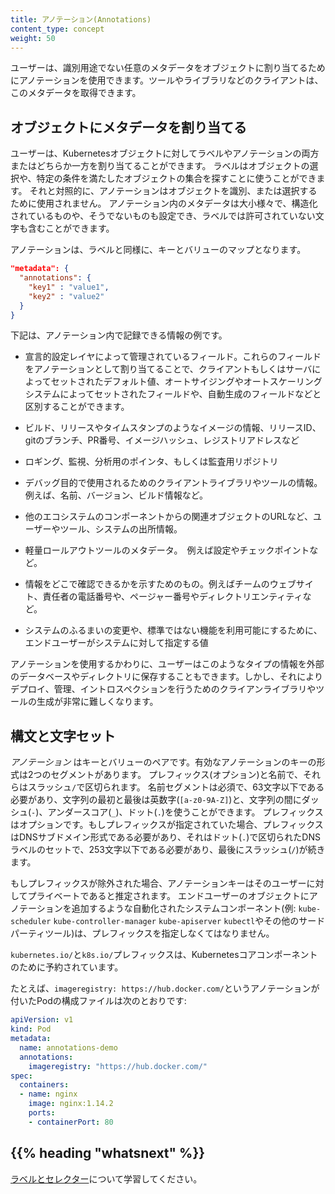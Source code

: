 ```yaml
---
title: アノテーション(Annotations)
content_type: concept
weight: 50
---
```


<!-- overview -->
ユーザーは、識別用途でない任意のメタデータをオブジェクトに割り当てるためにアノテーションを使用できます。ツールやライブラリなどのクライアントは、このメタデータを取得できます。


<!-- body -->
## オブジェクトにメタデータを割り当てる

ユーザーは、Kubernetesオブジェクトに対してラベルやアノテーションの両方またはどちらか一方を割り当てることができます。
ラベルはオブジェクトの選択や、特定の条件を満たしたオブジェクトの集合を探すことに使うことができます。
それと対照的に、アノテーションはオブジェクトを識別、または選択するために使用されません。
アノテーション内のメタデータは大小様々で、構造化されているものや、そうでないものも設定でき、ラベルでは許可されていない文字も含むことができます。

アノテーションは、ラベルと同様に、キーとバリューのマップとなります。

```json
"metadata": {
  "annotations": {
    "key1" : "value1",
    "key2" : "value2"
  }
}
```

下記は、アノテーション内で記録できる情報の例です。

* 宣言的設定レイヤによって管理されているフィールド。これらのフィールドをアノテーションとして割り当てることで、クライアントもしくはサーバによってセットされたデフォルト値、オートサイジングやオートスケーリングシステムによってセットされたフィールドや、自動生成のフィールドなどと区別することができます。

* ビルド、リリースやタイムスタンプのようなイメージの情報、リリースID、gitのブランチ、PR番号、イメージハッシュ、レジストリアドレスなど

* ロギング、監視、分析用のポインタ、もしくは監査用リポジトリ

* デバッグ目的で使用されるためのクライアントライブラリやツールの情報。例えば、名前、バージョン、ビルド情報など。

* 他のエコシステムのコンポーネントからの関連オブジェクトのURLなど、ユーザーやツール、システムの出所情報。

* 軽量ロールアウトツールのメタデータ。　例えば設定やチェックポイントなど。

* 情報をどこで確認できるかを示すためのもの。例えばチームのウェブサイト、責任者の電話番号や、ページャー番号やディレクトリエンティティなど。

* システムのふるまいの変更や、標準ではない機能を利用可能にするために、エンドユーザーがシステムに対して指定する値

アノテーションを使用するかわりに、ユーザーはこのようなタイプの情報を外部のデータベースやディレクトリに保存することもできます。しかし、それによりデプロイ、管理、イントロスペクションを行うためのクライアンライブラリやツールの生成が非常に難しくなります。

## 構文と文字セット

_アノテーション_ はキーとバリューのペアです。有効なアノテーションのキーの形式は2つのセグメントがあります。
プレフィックス(オプション)と名前で、それらはスラッシュ`/`で区切られます。
名前セグメントは必須で、63文字以下である必要があり、文字列の最初と最後は英数字(`[a-z0-9A-Z]`)と、文字列の間にダッシュ(`-`)、アンダースコア(`_`)、ドット(`.`)を使うことができます。
プレフィックスはオプションです。もしプレフィックスが指定されていた場合、プレフィックスはDNSサブドメイン形式である必要があり、それはドット(`.`)で区切られたDNSラベルのセットで、253文字以下である必要があり、最後にスラッシュ(`/`)が続きます。

もしプレフィックスが除外された場合、アノテーションキーはそのユーザーに対してプライベートであると推定されます。
エンドユーザーのオブジェクトにアノテーションを追加するような自動化されたシステムコンポーネント(例: `kube-scheduler` `kube-controller-manager` `kube-apiserver` `kubectl`やその他のサードパーティツール)は、プレフィックスを指定しなくてはなりません。

`kubernetes.io/`と`k8s.io/`プレフィックスは、Kubernetesコアコンポーネントのために予約されています。

たとえば、`imageregistry: https://hub.docker.com/`というアノテーションが付いたPodの構成ファイルは次のとおりです:

```yaml
apiVersion: v1
kind: Pod
metadata:
  name: annotations-demo
  annotations:
    imageregistry: "https://hub.docker.com/"
spec:
  containers:
  - name: nginx
    image: nginx:1.14.2
    ports:
    - containerPort: 80
```

## {{% heading "whatsnext" %}}
[ラベルとセレクター](/ja/docs/concepts/overview/working-with-objects/labels/)について学習してください。


